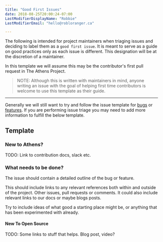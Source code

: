 ```yaml
---
title: "Good First Issues"
date: 2018-08-25T20:00:24-07:00
LastModifierDisplayName: "Robbie"
LastModifierEmail: "hello@robloranger.ca"

---
```


The following is intended for project maintainers when triaging issues and
deciding to label them as a `good first issue`. It is meant to serve as a guide
on good practices only as each issue is different. This designation will be at
the discretion of a maintainer.

In this template we will assume this may be the contributor's first pull
request in The Athens Project.

> NOTE: Although this is written with maintainers in mind, anyone writing an
> issue with the goal of helping first time contributors is welcome to use this
> template as their guide.

---

Generally we will still want to try and follow the issue template for [bugs](https://github.com/gomods/athens/blob/master/.github/ISSUE_TEMPLATE/bug_report.md) or
[features](https://github.com/gomods/athens/blob/master/.github/ISSUE_TEMPLATE/feature_request.md). If you are performing issue triage you may need to add more
information to fulfill the below template.

## Template

### New to Athens?

TODO: Link to contribution docs, slack etc.

### What needs to be done?

The issue should contain a detailed outline of the bug or feature.

This should include links to any relevant references both within and outside of
the project. Other issues, pull requests or comments. It could also include
relevant links to our docs or maybe blogs posts.

Try to include ideas of what good a starting place might be, or anything that
has been experimented with already.

#### New To Open Source

TODO: Some links to stuff that helps. Blog post, video?
